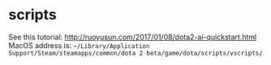 # scripts
See this tutorial: http://ruoyusun.com/2017/01/08/dota2-ai-quickstart.html
MacOS address is: `~/Library/Application Support/Steam/steamapps/common/dota 2 beta/game/dota/scripts/vscripts/`
